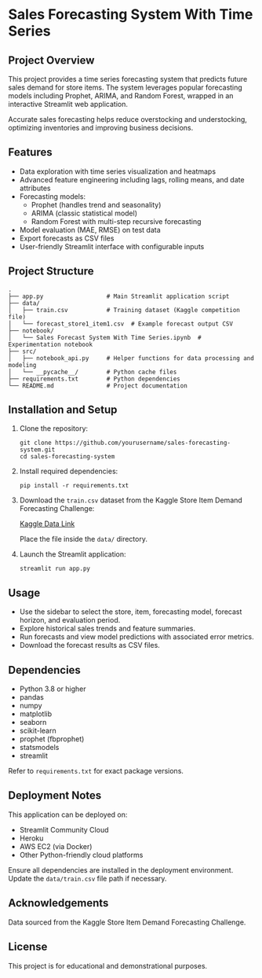 # Sales Forecasting System With Time Series

## Project Overview

This project provides a time series forecasting system that predicts future sales demand for store items. The system leverages popular forecasting models including Prophet, ARIMA, and Random Forest, wrapped in an interactive Streamlit web application.

Accurate sales forecasting helps reduce overstocking and understocking, optimizing inventories and improving business decisions.

## Features

- Data exploration with time series visualization and heatmaps
- Advanced feature engineering including lags, rolling means, and date attributes
- Forecasting models:
  - Prophet (handles trend and seasonality)
  - ARIMA (classic statistical model)
  - Random Forest with multi-step recursive forecasting
- Model evaluation (MAE, RMSE) on test data
- Export forecasts as CSV files
- User-friendly Streamlit interface with configurable inputs

## Project Structure

```
.
├── app.py                  # Main Streamlit application script
├── data/
│   ├── train.csv           # Training dataset (Kaggle competition file)
│   └── forecast_store1_item1.csv  # Example forecast output CSV
├── notebook/
│   └── Sales Forecast System With Time Series.ipynb  # Experimentation notebook
├── src/
│   ├── notebook_api.py     # Helper functions for data processing and modeling
│   └── __pycache__/        # Python cache files
├── requirements.txt        # Python dependencies
└── README.md               # Project documentation
```

## Installation and Setup

1. Clone the repository:

   ```
   git clone https://github.com/yourusername/sales-forecasting-system.git
   cd sales-forecasting-system
   ```

2. Install required dependencies:

   ```
   pip install -r requirements.txt
   ```

3. Download the `train.csv` dataset from the Kaggle Store Item Demand Forecasting Challenge:

   [Kaggle Data Link](https://www.kaggle.com/competitions/demand-forecasting-kernels-only/data)

   Place the file inside the `data/` directory.

4. Launch the Streamlit application:

   ```
   streamlit run app.py
   ```

## Usage

- Use the sidebar to select the store, item, forecasting model, forecast horizon, and evaluation period.
- Explore historical sales trends and feature summaries.
- Run forecasts and view model predictions with associated error metrics.
- Download the forecast results as CSV files.

## Dependencies

- Python 3.8 or higher
- pandas
- numpy
- matplotlib
- seaborn
- scikit-learn
- prophet (fbprophet)
- statsmodels
- streamlit

Refer to `requirements.txt` for exact package versions.

## Deployment Notes

This application can be deployed on:

- Streamlit Community Cloud
- Heroku
- AWS EC2 (via Docker)
- Other Python-friendly cloud platforms

Ensure all dependencies are installed in the deployment environment. Update the `data/train.csv` file path if necessary.

## Acknowledgements

Data sourced from the Kaggle Store Item Demand Forecasting Challenge.

## License

This project is for educational and demonstrational purposes.

